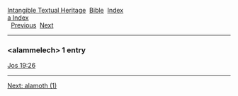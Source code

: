 [Intangible Textual Heritage](../../index)  [Bible](../index) 
[Index](index)   
[a Index](_a_)  
  [Previous](c00385)  [Next](c00387) 

------------------------------------------------------------------------

### &lt;alammelech&gt; 1 entry

[Jos 19:26](../kjv/jos019.htm#026)  

------------------------------------------------------------------------

[Next: alamoth (1)](c00387)
